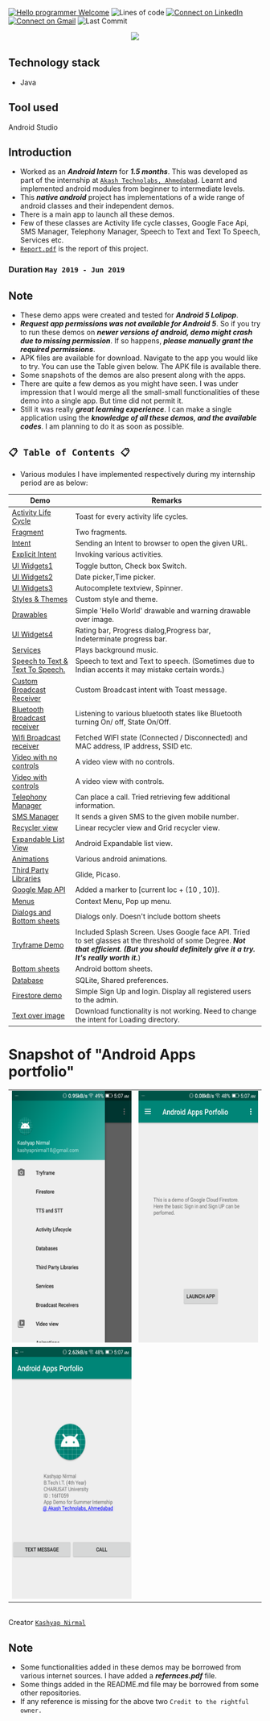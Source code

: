 [![Hello programmer Welcome](https://img.shields.io/badge/Hello,Programmer!-Welcome-orange.svg?style=flat&logo=github)](https://github.com/Kashyap-Nirmal)
![Lines of code](https://img.shields.io/tokei/lines/github/Kashyap-Nirmal/Android_App?style=plastic)
[![Connect on LinkedIn](https://img.shields.io/badge/--linkedin?label=LinkedIn&logo=LinkedIn&style=social)](https://www.linkedin.com/in/kashyap-nirmal/) 
[![Connect on Gmail](https://img.shields.io/badge/--Gmail?label=Gmail&logo=Gmail&style=social)](mailto:kashyapnirmal18@gmail.com)
![Last Commit](https://img.shields.io/github/last-commit/Kashyap-Nirmal/Android_App?style=plastic)

<p align="center">
<img src="https://capsule-render.vercel.app/api?type=rect&color=gradient&height=100&section=header&text=Android%20App%20Development&fontSize=60&fontAlignY=70" /> 
</p>

## Technology stack
- Java

## Tool used
Android Studio

## Introduction
- Worked as an ***Android Intern*** for ***1.5 months***. This was developed as part of the internship at [`Akash Technolabs, Ahmedabad`](https://akashtechnolabs.com/). Learnt and implemented android modules from beginner to intermediate levels.
- This ***native android*** project has implementations of a wide range of android classes and their independent demos.
- There is a main app to launch all these demos.
- Few of these classes are Activity life cycle classes, Google Face Api, SMS Manager, Telephony Manager, Speech to Text and Text To Speech, Services etc.
- [`Report.pdf`](https://github.com/Kashyap-Nirmal/Android_App/blob/main/Report.pdf) is the report of this project.
 
### Duration `May 2019 - Jun 2019`

## Note
- These demo apps were created and tested for ***Android 5 Lolipop***. 
- ***Request app permissions was not available for Android 5***. So if you try to run these demos on ***newer versions of android, demo might crash due to missing permission***. If so happens, ***please manually grant the required permissions***.
- APK files are available for download. Navigate to the app you would like to try. You can use the Table given below. The APK file is available there.
- Some snapshots of the demos are also present along with the apps.
- There are quite a few demos as you might have seen. I was under impression that I would merge all the small-small functionalities of these demo into a single app. But time did not permit it.
- Still it was really ***great learning experience***. I can make a single application using the ***knowledge of all these demos, and the available codes***. I am planning to do it as soon as possible.
 
## `📋 Table of Contents 📋`

- Various modules I have implemented respectively during my internship period are as below:
 
| Demo | Remarks |
|---| ----- |
| [Activity Life Cycle](./Apps/Activity_Lifecycle)| Toast for every activity life cycles.|
|[Fragment](./Apps/Fragment)| Two fragments.|
|[Intent](./Apps/Intent)| Sending an Intent to browser to open the given URL.|
|[Explicit Intent](./Apps/Explicit_Intent)| Invoking various activities. |
|[UI Widgets1](./Apps/UI_Widgets1)| Toggle button, Check box Switch. |
|[UI Widgets2](./Apps/UI_Widgets2)| Date picker,Time picker. |
|[UI Widgets3](./Apps/UI_Widgets3)| Autocomplete textview, Spinner. |
|[Styles & Themes](./Apps/Styles_Themes)| Custom style and theme.|
|[Drawables](./Apps/Drawables_Android)| Simple 'Hello World' drawable and warning drawable over image.|
|[UI Widgets4](./Apps/UI_Widgets4)| Rating bar, Progress dialog,Progress bar, Indeterminate progress bar. |
|[Services](./Apps/Services)| Plays background music. |
|[Speech to Text & Text To Speech.](./Apps/Speech_to_Text)| Speech to text and Text to speech. (Sometimes due to Indian accents it may mistake certain words.)|
|[Custom Broadcast Receiver](./Apps/Broadcast_Receiver)| Custom Broadcast intent with Toast message.|
|[Bluetooth Broadcast receiver](./Apps/Bluetooth_Broadcast_Receiver)| Listening to various bluetooth states like Bluetooth turning On/ off, State On/Off.|
|[Wifi Broadcast receiver](./Apps/WIFI_Broadcast_Receiver)| Fetched WIFI state (Connected / Disconnected) and MAC address, IP address, SSID etc.|
|[Video with no controls](./Apps/Video_No_Controls)| A video view with no controls.|
|[Video with controls](./Apps/Video_view_with_controls)| A video view with controls.|
|[Telephony Manager](./Apps/Telephony_Manager)| Can place a call. Tried retrieving few additional information.|
|[SMS Manager](./Apps/SMS_Manager)| It sends a given SMS to the given mobile number.|
|[Recycler view](./Apps/Recycle_View)| Linear recycler view and Grid recycler view.|
|[Expandable List View](./Apps/Expandable_List_View)| Android Expandable list view.|
|[Animations](./Apps/Android_Animations)| Various android animations.|
|[Third Party Libraries ](./Apps/Third_Party_LIbraries)| Glide, Picaso.|
|[Google Map API ](./Apps/Google_Maps_API)| Added a marker to [current loc + (10 , 10)].|
|[Menus ](./Apps/Menus)| Context Menu, Pop up menu.|
|[Dialogs and Bottom sheets ](./Apps/Dialogs_and_Bottom_sheets)| Dialogs only. Doesn't include bottom sheets |
|[Tryframe Demo](./Apps/Tryframe_Demo)| Included Splash Screen. Uses Google face API. Tried to set glasses at the threshold of some Degree. ***Not that efficient. (But you should definitely give it a try. It's really worth it.***) |
|[Bottom sheets](./Apps/Bottom_Sheets)| Android bottom sheets.|
|[Database ](./Apps/Databases)| SQLite, Shared preferences. |
|[Firestore demo ](./Apps/Firestore_demo)| Simple Sign Up and login. Display all registered users to the admin. |
|[Text over image ](./Apps/Text_Over_images)| Download functionality is not working. Need to change the intent for Loading directory. |

# Snapshot of "Android Apps portfolio"

<table border="0" padding="10">
  <tr>
     <td><img src="https://github.com/Kashyap-Nirmal/Android_App/blob/main/Snaps/Screenshot_2019-07-13-05-07-26.png" height="500" width="400"></td>
     <td><img src="https://github.com/Kashyap-Nirmal/Android_App/blob/main/Snaps/Screenshot_2019-07-13-05-07-43.png" height="500" width="400"></td>
  </tr>
  <tr>
     <td><img src="https://github.com/Kashyap-Nirmal/Android_App/blob/main/Snaps/Screenshot_2019-07-13-05-07-34.png" height="500" width="400"></td>
 </tr>
</table>

<br>Creator [`Kashyap Nirmal`](https://github.com/Kashyap-Nirmal/)

## Note
- Some functionalities added in these demos may be borrowed from various internet sources. I have added a ***refernces.pdf*** file. 
- Some things added in the README.md file may be borrowed from some other repositories. 
- If any reference is missing for the above two `Credit to the rightful owner.`
